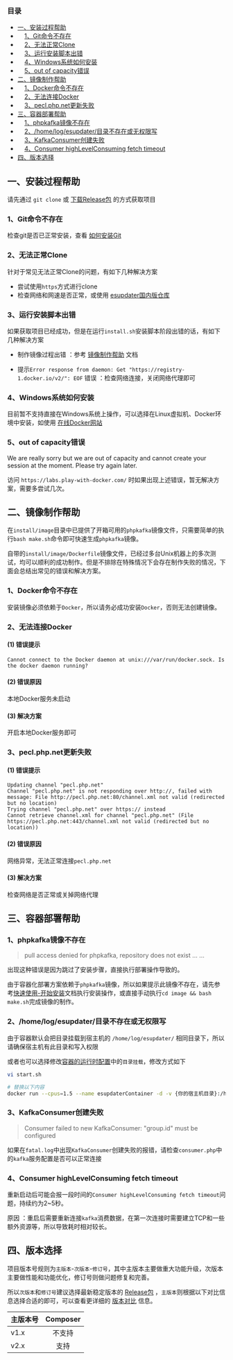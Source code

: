 ### 目录
- [一、安装过程帮助](#1)
- &nbsp;&nbsp;&nbsp;&nbsp;[1、Git命令不存在](#11)
- &nbsp;&nbsp;&nbsp;&nbsp;[2、无法正常Clone](#12)
- &nbsp;&nbsp;&nbsp;&nbsp;[3、运行安装脚本出错](#13)
- &nbsp;&nbsp;&nbsp;&nbsp;[4、Windows系统如何安装](#14)
- &nbsp;&nbsp;&nbsp;&nbsp;[5、out of capacity错误](#15)
- [二、镜像制作帮助](#2)
- &nbsp;&nbsp;&nbsp;&nbsp;[1、Docker命令不存在](#21)
- &nbsp;&nbsp;&nbsp;&nbsp;[2、无法连接Docker](#22)
- &nbsp;&nbsp;&nbsp;&nbsp;[3、pecl.php.net更新失败](#23)
- [三、容器部署帮助](#3)
- &nbsp;&nbsp;&nbsp;&nbsp;[1、phpkafka镜像不存在](#31)
- &nbsp;&nbsp;&nbsp;&nbsp;[2、/home/log/esupdater/目录不存在或无权限写](#32)
- &nbsp;&nbsp;&nbsp;&nbsp;[3、KafkaConsumer创建失败](#33)
- &nbsp;&nbsp;&nbsp;&nbsp;[4、Consumer highLevelConsuming fetch timeout](#34)
- [四、版本选择](#4)

## <span id="1">一、安装过程帮助</span>
请先通过 ```git clone``` 或 [下载Release包](https://github.com/WGrape/esupdater/releases) 的方式获取项目

### <span id="11">1、Git命令不存在</span>
检查git是否已正常安装，查看 [如何安装Git](https://git-scm.com/book/zh/v2/%E8%B5%B7%E6%AD%A5-%E5%AE%89%E8%A3%85-Git)

### <span id="12">2、无法正常Clone</span>
针对于常见无法正常Clone的问题，有如下几种解决方案

- 尝试使用```https```方式进行clone
- 检查网络和网速是否正常，或使用 [esupdater国内版仓库](https://gitee.com/WGrape/esupdater)

### <span id="13">3、运行安装脚本出错</span>
如果获取项目已经成功，但是在运行```install.sh```安装脚本阶段出错的话，有如下几种解决方案

- 制作镜像过程出错 ：参考 [镜像制作帮助](#2) 文档

- 提示```Error response from daemon: Get "https://registry-1.docker.io/v2/": EOF``` 错误 ：检查网络连接，关闭网络代理即可

### <span id="14">4、Windows系统如何安装</span>
目前暂不支持直接在Windows系统上操作，可以选择在Linux虚拟机、Docker环境中安装，如使用 <a href="https://labs.play-with-docker.com/">在线Docker网站</a>

### <span id="15">5、out of capacity错误</span>

We are really sorry but we are out of capacity and cannot create your session at the moment. Please try again later.

访问 ```https://labs.play-with-docker.com/``` 时如果出现上述错误，暂无解决方案，需要多尝试几次。


## <span id="2">二、镜像制作帮助</span>
在```install/image```目录中已提供了开箱可用的```phpkafka```镜像文件，只需要简单的执行```bash make.sh```命令即可快速生成```phpkafka```镜像。

自带的```install/image/Dockerfile```镜像文件，已经过多台Unix机器上的多次测试，均可以顺利的成功制作。但是不排除在特殊情况下会存在制作失败的情况，下面会总结出常见的错误和解决方案。

### <span id="21">1、Docker命令不存在</span>
安装镜像必须依赖于```Docker```，所以请务必成功安装```Docker```，否则无法创建镜像。

### <span id="22">2、无法连接Docker</span>

#### (1) 错误提示
```text
Cannot connect to the Docker daemon at unix:///var/run/docker.sock. Is the docker daemon running?
```

#### (2) 错误原因
本地Docker服务未启动

#### (3) 解决方案
开启本地Docker服务即可

### <span id="23">3、pecl.php.net更新失败</span>

#### (1) 错误提示
```text
Updating channel "pecl.php.net"
Channel "pecl.php.net" is not responding over http://, failed with message: File http://pecl.php.net:80/channel.xml not valid (redirected but no location)
Trying channel "pecl.php.net" over https:// instead
Cannot retrieve channel.xml for channel "pecl.php.net" (File https://pecl.php.net:443/channel.xml not valid (redirected but no location))
```

#### (2) 错误原因
网络异常，无法正常连接```pecl.php.net```

#### (3) 解决方案
检查网络是否正常或关掉网络代理

## <span id="3">三、容器部署帮助</span>

### <span id="31">1、phpkafka镜像不存在</span>
> pull access denied for phpkafka, repository does not exist ... ...

出现这种错误是因为跳过了安装步骤，直接执行部署操作导致的。

由于容器化部署方案依赖于```phpkafka```镜像，所以如果提示此镜像不存在，请先参考[快速使用-开始安装](../README.md#22)文档执行安装操作，或直接手动执行```cd image && bash make.sh```完成镜像的制作。

### <span id="32">2、/home/log/esupdater/目录不存在或无权限写</span>
由于容器默认会把目录挂载到宿主机的 ```/home/log/esupdater/``` 相同目录下，所以请确保宿主机有此目录和写入权限

或者也可以选择修改[容器的运行时配置](APPLICATION.md#32)中的```目录挂载```，修改方式如下

```bash
vi start.sh

# 替换以下内容
docker run --cpus=1.5 --name esupdaterContainer -d -v {你的宿主机目录}:/home/log/esupdater/ esupdater
```

### <span id="33">3、KafkaConsumer创建失败</span>
> Consumer failed to new KafkaConsumer: "group.id" must be configured

如果在```fatal.log```中出现```KafkaConsumer```创建失败的报错，请检查```consumer.php```中的```kafka```服务配置是否可以正常连接

### <span id="34">4、Consumer highLevelConsuming fetch timeout</span>
重新启动后可能会报一段时间的```Consumer highLevelConsuming fetch timeout```问题，持续约为2~5秒。

原因 ：重启后需要重新连接```kafka```消费数据，在第一次连接时需要建立TCP和一些额外资源等，所以导致耗时相对较长。

## <span id="4">四、版本选择</span>

项目版本号规则为```主版本```-```次版本```-```修订号```，其中主版本主要做重大功能升级，次版本主要做性能和功能优化，修订号则做问题修复和完善。

所以```次版本```和```修订号```建议选择最新稳定版本的 [Release包](https://github.com/WGrape/esupdater/releases) ，```主版本```则根据以下对比信息选择合适的即可，可以查看更详细的 [版本对比](doc/CONTRIBUTING.md#5) 信息。

| 主版本号 | Composer |
| --- | :----:  |
| v1.x | 不支持 |
| v2.x | 支持 |